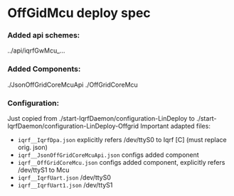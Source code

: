 # OffGidMcu deploy spec

### Added api schemes:
../api/iqrfGwMcu_...

### Added Components:
./JsonOffGridCoreMcuApi
./OffGridCoreMcu

### Configuration:
Just copied from ./start-IqrfDaemon/configuration-LinDeploy to ./start-IqrfDaemon/configuration-LinDeploy-Offgrid
Important adapted files:
- `iqrf__IqrfDpa.json` explicitly refers /dev/ttyS0 to Iqrf [C] (must replace orig. json)
- `iqrf__JsonOffGridCoreMcuApi.json` configs added component 
- `iqrf__OffGridCoreMcu.json`  configs added component, explicitly refers /dev/ttyS1 to Mcu
- `iqrf__IqrfUart.json` /dev/ttyS0 
- `iqrf__IqrfUart1.json` /dev/ttyS1

